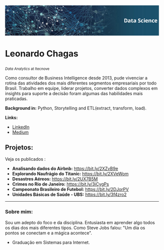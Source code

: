 <p align="center">
  <img src="BannerGithub.png" >
</p> 

# Leonardo Chagas
<sub>*Data Analytics* at Itecnove</sub>

Como consultor de Business Intelligence desde 2013, pude vivenciar a rotina das atividades dos mais diferentes segmentos empresariais por todo Brasil. Trabalho em equipe, liderar projetos, converter dados complexos em insights para suporte a decisão foram algumas das habilidades mais praticadas. 

**Background in:** Python, Storytelling and ETL(extract, transform, load).

**Links:**
* [LinkedIn](https://www.linkedin.com/in/leonardo-chagas/)
* [Medium](https://medium.com/@leonarddocchagas)


## Projetos:
Veja os publicados :

* **Analisando dados do Airbnb:** https://bit.ly/2XZvB9e
* **Explorando Naufrágio do Titanic:** https://bit.ly/2XVeWom
* **Desastres Aéreos:** https://bit.ly/2UX7B5M
* **Crimes no Rio de Janeiro:** https://bit.ly/3iCygPs
* **Campeonato Brasileiro de Futebol:** https://bit.ly/2DJorPV
* **Unidades Básicas de Saúde - UBS:** https://bit.ly/3f4zro2
---

### Sobre mim:

Sou um adepto do foco e da disciplina. Entusiasta em aprender algo todos os dias dos mais diferentes tipos. Como Steve Jobs falou: "Um dia os pontos se conectam e a mágica acontece". 

* Graduação em Sistemas para Internet.



